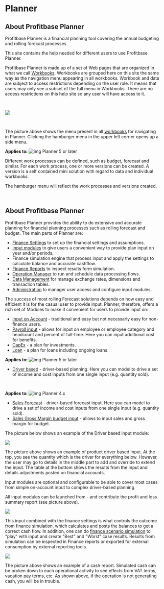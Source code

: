 # Planner
## About Profitbase Planner

Profitbase Planner is a financial planning tool covering the annual budgeting and rolling forecast processes.

This site contains the help needed for different users to use Profitbase Planner.

Profitbase Planner is made up of a set of Web pages that are organized in what we call [Workbooks](workbooks/workbooks.md).
Workbooks are grouped here on this site the same way as the navigation menu appearing in all workbooks. Workbook and data are subject to access restrictions depending on the user role. It means that users may only see a subset of the full menu in Workbooks. There are no access restrictions on this help site so any user will have access to it.

<br/>


![](https://profitbasedocs.blob.core.windows.net/plannerimages/menu.jpg)

<br/>

The picture above shows the menu present in all [workbooks](workbooks/workbooks.md) for navigating in Planner. Clicking the hamburger menu in the upper left corner opens up a side menu.
<br/>

**Applies to:** ![img](https://profitbasedocs.blob.core.windows.net/icons/yes-icon.png) Planner 5 or later

Different work processes can be defined, such as budget, forecast and similar. For each work process, one or more versions can be created. A version is a self contained mini solution with regard to data and individual workbooks.

The hamburger menu will reflect the work processes and versions created.

<br/>

## About Profitbase Planner

Profitbase Planner provides the ability to do extensive and accurate planning for financial planning processes such as rolling forecast and budget. The main parts of Planner are:

- [Finance Settings](workbooks/financial-planning/finance-settings.md) to set up the financial settings and assumptions.
- [Input modules](modules/modules.md) to give users a convenient way to provide plan input on year and/or periods.
- Finance simulation engine that process input and apply the settings to calculate balance and accurate cashflow.
- [Finance Reports](workbooks/financial-planning/finance-reports.md) to inspect results form simulation.
- [Operation Manager](workbooks/administration/operation-manager.md) to run and schedule data processing flows.
- [Data Management](workbooks/data-management/data-management.md) for manage exchange rates, dimensions and transaction tables.
- [Administration](workbooks/administration/administration.md) to manager user access and configure input modules.

The success of most rolling Forecast solutions depends on how easy and efficient it is for the casual user to provide input. Planner, therefore, offers a rich set of Modules to make it convenient for users to provide input on:

- [Input on Account](modules/account.md) - traditional and easy but not necessarly easy for non-finance users.
- [Payroll input](modules/personnel.md) - allows for input on employee or employee category and headcount and percent of full-time. Here you can input additional cost for benefits.
- [CapEx](workbooks/financial-planning/capex.md) - a plan for investments.
- [Loan](workbooks/financial-planning/loan.md) - a plan for loans including ongoing loans.

**Applies to:** ![img](https://profitbasedocs.blob.core.windows.net/icons/yes-icon.png) Planner 5 or later

- [Driver based](modules/driver-based.md) - driver-based planning. Here you can model to drive a set of income and cost inputs from one single input (e.g. quantity sold).

<br/>

**Applies to:** ![img](https://profitbasedocs.blob.core.windows.net/icons/yes-icon.png) Planner 4.x

- [Sales Forecast](modules/sales-forecast.md) - driver-based forecast input. Here you can model to drive a set of income and cost inputs from one single input (e.g. quantity sold).
- [Sales Gross Margin budget input](modules/sales-gm.md) - allows to input sales and gross margin for budget.

The picture below shows an example of the Driver based input module:
<br/>

![](https://profitbasedocs.blob.core.windows.net/plannerimages/salesmodule.jpg)
<br/>

The picture above shows an example of product driver based input. At the top, you see the quantity which is the driver for everything below. However, the user may go to details in the middle part to add and override to extend the input. The table at the bottom shows the results from the input and details adjustments posted on financial accounts.

Input modules are optional and configurable to be able to cover most cases from simple on-account input to complex driver-based planning.

All input modules can be launched from - and contribute the profit and loss summary report (see picture above).
<br/>

![](https://profitbasedocs.blob.core.windows.net/plannerimages/summary.jpg)
<br/>

This input combined with the finance settings is what controls the outcome from finance simulation, which calculates and posts the balances to get a correct cash flow. In addition, one can do [finance scenario simulation](workbooks/financial-planning/finance-simulation.md) to "play" with input and create "Best" and "Worst" case results. Results from simulation can be inspected in Finance reports or exported for external consumption by external reporting tools.
<br/>

![](https://profitbasedocs.blob.core.windows.net/plannerimages/cashtotal.jpg)
<br/>

The picture above shows an example of a cash report. Simulated cash can be broken down to each operational activity to see effects from VAT terms, vacation pay terms, etc. As shown above, if the operation is not generating cash, you will be in trouble.

